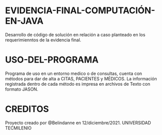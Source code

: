 # EVIDENCIA-FINAL-COMPUTACIÓN-EN-JAVA
Desarrollo de código de solución en relación a caso planteado en los requerimienntos de la evidencia final.
# USO-DEL-PROGRAMA
Programa de uso en un entorno medico o de consultas, cuenta con métodos para dar de alta a CITAS, PACIENTES y MÉDICOS. La información registrada dentro de cada método es impresa en archivos de Texto con formato JASON.
# CREDITOS
Proyecto creado por @Belindanne en 12/diciembre/2021. UNIVERSIDAD TECMILENIO
